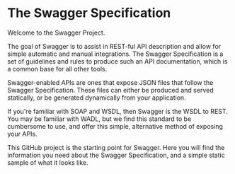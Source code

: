 # The Swagger Specification

Welcome to the Swagger Project.

The goal of Swagger is to assist in REST-ful API description and allow for simple automatic and manual integrations.
The Swagger Specification is a set of guidelines and rules to produce such an API documentation, which is a common base for all other tools.

Swagger-enabled APIs are ones that expose JSON files that follow the Swagger Specification.
These files can either be produced and served statically, or be generated dynamically from your application.

If you're familiar with SOAP and WSDL, then Swagger is the WSDL to REST.
You may be familiar with WADL, but we find this standard to be cumbersome to use, and offer this simple, alternative method of exposing your APIs.

This GitHub project is the starting point for Swagger.
Here you will find the information you need about the Swagger Specification, and a simple static sample of what it looks like.
